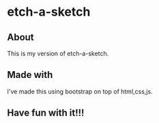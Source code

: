 # etch-a-sketch

## About

This is my version of etch-a-sketch.

## Made with

I've made this using bootstrap on top of html,css,js.

## Have fun with it!!!
